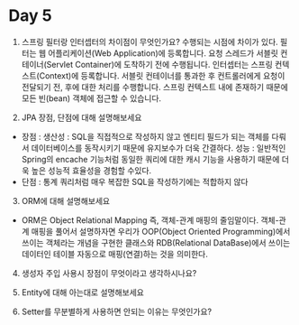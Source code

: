 # Day 5

1. 스프링 필터랑 인터셉터의 차이점이 무엇인가요?
수행되는 시점에 차이가 있다.
필터는 웹 어플리케이션(Web Application)에 등록합니다. 요청 스레드가 서블릿 컨테이너(Servlet Container)에 도착하기 전에 수행됩니다.
인터셉터는 스프링 컨텍스트(Context)에 등록합니다. 
서블릿 컨테이너를 통과한 후 컨트롤러에게 요청이 전달되기 전, 후에 대한 처리를 수행합니다. 스프링 컨텍스트 내에 존재하기 때문에 모든 빈(bean) 객체에 접근할 수 있습니다. 

2. JPA 장점, 단점에 대해 설명해보세요
- 장점 : 
  생산성 : SQL을 직접적으로 작성하지 않고 엔티티 필드가 되는 객체를 다뤄서 데이터베이스를 동작시키기 때문에 유지보수가 더욱 간결하다.
  성능 : 일반적인 Spring의 encache 기능처럼 동일한 쿼리에 대한 캐시 기능을 사용하기 때문에 더욱 높은 성능적 효율성을 경험할 수있다. 
- 단점 : 통계 쿼리처럼 매우 복잡한 SQL을 작성하기에는 적합하지 않다


3. ORM에 대해 설명해보세요
- ORM은 Object Relational Mapping 즉, 객체-관계 매핑의 줄임말이다. 
  객체-관계 매핑을 풀어서 설명하자면 우리가 OOP(Object Oriented Programming)에서 쓰이는 
  객체라는 개념을 구현한 클래스와 RDB(Relational DataBase)에서 쓰이는 데이터인 테이블 자동으로 매핑(연결)하는 것을 의미한다.


4. 생성자 주입 사용시 장점이 무엇이라고 생각하시나요?


5. Entity에 대해 아는대로 설명해보세요


6. Setter를 무분별하게 사용하면 안되는 이유는 무엇인가요?
